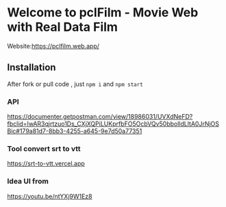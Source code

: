 # Welcome to pclFilm - Movie Web with Real Data Film

Website:https://pclfilm.web.app/

## Installation
After fork or pull code , just `npm i` and `npm start`

### API
https://documenter.getpostman.com/view/18986031/UVXdNeFD?fbclid=IwAR3qjrtzuo1Ds_CXjXQPiLUKprfbFO5OcbVQv50bbolldLltA0JrNjOSBic#179a81d7-8bb3-4255-a645-9e7d50a77351

### Tool convert srt to vtt
https://srt-to-vtt.vercel.app

### Idea UI from 
https://youtu.be/ntYXj9W1Ez8
